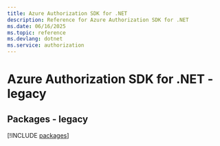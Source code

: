 ```yaml
---
title: Azure Authorization SDK for .NET
description: Reference for Azure Authorization SDK for .NET
ms.date: 06/16/2025
ms.topic: reference
ms.devlang: dotnet
ms.service: authorization
---
```

# Azure Authorization SDK for .NET - legacy
## Packages - legacy
[!INCLUDE [packages](authorization-index.md)]